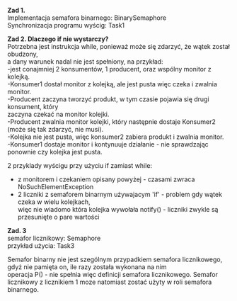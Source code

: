 **Zad 1.**  
Implementacja semafora binarnego: BinarySemaphore  
Synchronizacja programu wyścig: Task1  


**Zad 2. Dlaczego if nie wystarczy?**    
Potrzebna jest instrukcja while, ponieważ może się zdarzyć, że wątek został obudzony,    
a dany warunek nadal nie jest spełniony, na przykład:   
-jest conajmniej 2 konsumentów, 1 producent, oraz wspólny monitor z kolejką.   
-Konsumer1 dostał monitor z kolejką, ale jest pusta więc czeka i zwalnia monitor.  
-Producent zaczyna tworzyć produkt, w tym czasie pojawia się drugi konsument, który  
zaczyna czekać na monitor kolejki.  
-Producent zwalnia monitor kolejki, który następnie dostaje Konsumer2 (może się tak zdarzyć, nie musi).  
-Kolejka nie jest pusta, więc konsumer2 zabiera produkt i zwalnia monitor.  
-Konsumer1 dostaje monitor i kontynuuje działanie - nie sprawdzając ponownie czy kolejka jest pusta.  

2 przyklady wyścigu przy użyciu if zamiast while:    
- z monitorem i czekaniem opisany powyżej - czasami zwraca NoSuchElementException
- 2 liczniki z semaforem binarnym używajacym 'if' - problem gdy wątek czeka w wielu kolejkach,    
więc nie wiadomo która kolejka wywołała notify() - liczniki zwykle są przesunięte o pare wartości  


**Zad. 3**  
semafor licznikowy: Semaphore  
przykład użycia: Task3  

Semafor binarny nie jest szególnym przypadkiem semafora licznikowego, gdyż nie pamięta on, ile razy została wykonana na nim    
operacja P() - nie spełnia więc definicji semafora licznikowego. 
Semafor licznikowy z licznikiem 1 moze natomiast zostać użyty w roli semafora binarnego.

